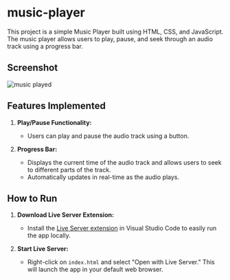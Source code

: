 # music-player
This project is a simple Music Player built using HTML, CSS, and JavaScript. The music player allows users to play, pause, and seek through an audio track using a progress bar.

## Screenshot
![music played](https://github.com/user-attachments/assets/c2d79495-86ce-449d-8d51-883d114aad02)

## Features Implemented
1. **Play/Pause Functionality:**
   - Users can play and pause the audio track using a button.

2. **Progress Bar:**
   - Displays the current time of the audio track and allows users to seek to different parts of the track.
   - Automatically updates in real-time as the audio plays.

## How to Run
1. **Download Live Server Extension:**
   - Install the [Live Server extension](https://marketplace.visualstudio.com/items?itemName=ritwickdey.LiveServer) in Visual Studio Code to easily run the app locally.

2. **Start Live Server:**
   - Right-click on `index.html` and select "Open with Live Server." This will launch the app in your default web browser.
